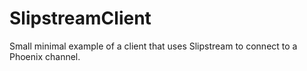 # SlipstreamClient

Small minimal example of a client that uses Slipstream to connect to a Phoenix channel.
